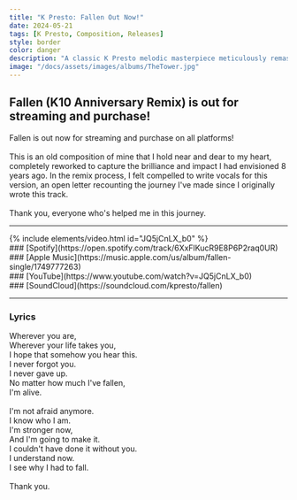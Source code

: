 ```yaml
---
title: "K Presto: Fallen Out Now!"
date: 2024-05-21
tags: [K Presto, Composition, Releases]
style: border
color: danger
description: "A classic K Presto melodic masterpiece meticulously remastered. "
image: "/docs/assets/images/albums/TheTower.jpg"
---
```


## Fallen (K10 Anniversary Remix) is out for streaming and purchase!

Fallen is out now for streaming and purchase on all platforms!<br>
<br>
This is an old composition of mine that I hold near and dear to my heart, completely reworked to capture the brilliance and impact I had envisioned 8 years ago. In the remix process, I felt compelled to write vocals for this version, an open letter recounting the journey I've made since I originally wrote this track. <br>
<br>
Thank you, everyone who's helped me in this journey.

<hr>
{% include elements/video.html id="JQ5jCnLX_b0" %}

<div class="row" markdown="1">
<div class="col" markdown="1">
### [Spotify](https://open.spotify.com/track/6XxFlKucR9E8P6P2raq0UR)
</div>

<div class="col" markdown="1">
### [Apple Music](https://music.apple.com/us/album/fallen-single/1749777263)
</div>

<div class="col" markdown="1">
### [YouTube](https://www.youtube.com/watch?v=JQ5jCnLX_b0)
</div>

<div class="col" markdown="1">
### [SoundCloud](https://soundcloud.com/kpresto/fallen)
</div>

</div>
<hr>

### Lyrics
Wherever you are,<br>
Wherever your life takes you,<br>
I hope that somehow you hear this.<br>
I never forgot you.<br>
I never gave up.<br>
No matter how much I've fallen,<br>
I'm alive.<br>
<br>
I'm not afraid anymore.<br>
I know who I am.<br>
I'm stronger now,<br>
And I'm going to make it.<br>
I couldn't have done it without you.<br>
I understand now.<br>
I see why I had to fall.<br>
<br>
Thank you.